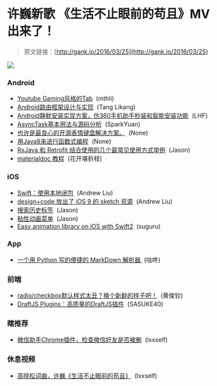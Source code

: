 # 许巍新歌 《生活不止眼前的苟且》MV 出来了！

> 原文链接：[http://gank.io/2016/03/25](http://gank.io/2016/03/25)

![](http://ww1.sinaimg.cn/large/7a8aed7bjw1f27uhoko12j20ez0miq4p.jpg)

### Android

* [Youtube Gaming风格的Tab](https://github.com/saiff35/LivingTabs) &nbsp;(mthli)
* [Android路由框架设计与实现](http://sixwolf.net/blog/2016/03/23/Android%E8%B7%AF%E7%94%B1%E6%A1%86%E6%9E%B6%E8%AE%BE%E8%AE%A1/) &nbsp;(Tang Likang)
* [Android静默安装实现方案，仿360手机助手秒装和智能安装功能](http://blog.csdn.net/guolin_blog/article/details/47803149) &nbsp;(LHF)
* [AsyncTask基本用法与源码分析](http://sparkyuan.me/2016/03/23/AsyncTask%E6%BA%90%E7%A0%81%E5%89%96%E6%9E%90) &nbsp;(SparkYuan)
* [也许是最良心的开源表情键盘解决方案。](https://github.com/w446108264/XhsEmoticonsKeyboard) &nbsp;(None)
* [用Java8来进行函数式编程](http://hugeterry.cn/dreams/347) &nbsp;(None)
* [RxJava 和 Retrofit 结合使用的几个最常见使用方式举例](https://github.com/rengwuxian/RxJavaSamples) &nbsp;(Jason)
* [materialdoc 教程](https://github.com/materialdoc/materialdoc) &nbsp;(花开堪折枝)

### iOS

* [Swift：使用本地闭包](http://swift.gg/2015/11/04/swift-using-local-closures/) &nbsp;(Andrew Liu)
* [design+code 放出了 iOS 9 的 sketch 资源](https://designcode.io/ios9) &nbsp;(Andrew Liu)
* [搜索历史标签](https://github.com/zhiwupei/SearchHistory) &nbsp;(Jason)
* [粘性动画菜单](https://github.com/yannickl/FlowingMenu) &nbsp;(Jason)
* [Easy animation library on iOS with Swift2](https://github.com/suguru/Cheetah) &nbsp;(suguru)

### App

* [一个用 Python 写的便捷的 MarkDown 解析器&nbsp;](https://github.com/lepture/mistune) (咕咚)

### 前端

* [radio/checkbox默认样式太丑？换个新鲜的样子吧！](https://github.com/AwesomeIcon/Radio-CheckboxStyle) &nbsp;(黄俊钦)
* [DraftJS Plugins：高质量的DraftJS插件](https://github.com/draft-js-plugins/draft-js-plugins) &nbsp;(SASUKE40)

### 瞎推荐

* [微信助手Chrome插件，检查微信好友是否被删](https://github.com/liaohuqiu/wechat-helper) &nbsp;(lxxself)

### 休息视频

* [高晓松词曲，许巍《生活不止眼前的苟且》](http://www.xiami.com/mv/K6Yh2A?spm=0.0.0.0.kRl3Fh) &nbsp;(lxxself)

